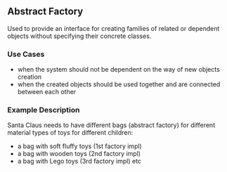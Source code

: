 ## Abstract Factory

Used to provide an interface for creating families of related or dependent 
objects without specifying their concrete classes.

### Use Cases
* when the system should not be dependent on the way of new objects creation
* when the created objects should be used together and are connected between each other

### Example Description

Santa Claus needs to have different bags (abstract factory) for different 
material types of toys for different children:
* a bag with soft fluffy toys (1st factory impl)
* a bag with wooden toys (2nd factory impl)
* a bag with Lego toys (3rd factory impl)
etc